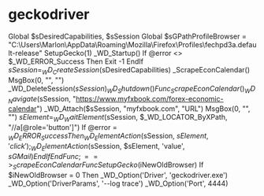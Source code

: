 # geckodriver
Global $sDesiredCapabilities, $sSession Global $sGPathProfileBrowser = "C:\Users\Marlon\AppData\Roaming\Mozilla\Firefox\Profiles\fechpd3a.default-release" SetupGecko(1) _WD_Startup()  If @error &lt;> $_WD_ERROR_Success Then     Exit -1 EndIf  $sSession = _WD_CreateSession($sDesiredCapabilities)   _ScrapeEconCalendar()  MsgBox(0, "", "")  _WD_DeleteSession($sSession) _WD_Shutdown()   Func _ScrapeEconCalendar()     _WD_Navigate($sSession, "https://www.myfxbook.com/forex-economic-calendar")      _WD_Attach($sSession, "myfxbook.com", "URL")     MsgBox(0, "", "")     $sElement = _WD_WaitElement($sSession, $_WD_LOCATOR_ByXPath, "//a[@role='button']")      If @error = $_WD_ERROR_Success Then         _WD_ElementAction($sSession, $sElement, 'click')         ;_WD_ElementAction($sSession, $sElement, 'value', $sGMail)     EndIf EndFunc   ;==>_ScrapeEconCalendar  Func SetupGecko($iNewOldBrowser)     If $iNewOldBrowser = 0 Then         _WD_Option('Driver', 'geckodriver.exe')         _WD_Option('DriverParams', '--log trace')         _WD_Option('Port', 4444)
